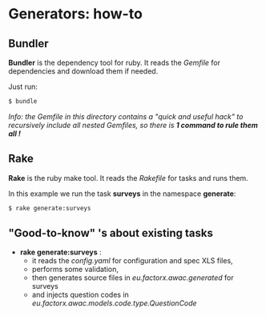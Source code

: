 # Generators: how-to

## Bundler

**Bundler** is the dependency tool for ruby. It reads the *Gemfile* for dependencies and download them if needed.

Just run:

```sh
$ bundle
```

*Info: the Gemfile in this directory contains a "quick and useful hack" to recursively include all nested 
Gemfiles, so there is **1 command to rule them all !***

## Rake

**Rake** is the ruby make tool. It reads the *Rakefile* for tasks and runs them.

In this example we run the task **surveys** in the namespace **generate**:

```sh
$ rake generate:surveys
```

## "Good-to-know" 's about existing tasks

- **rake generate:surveys** :
    - it reads the *config.yaml* for configuration and spec XLS files, 
    - performs some validation,
    - then generates source files in *eu.factorx.awac.generated* for surveys
    - and injects question codes in *eu.factorx.awac.models.code.type.QuestionCode*
